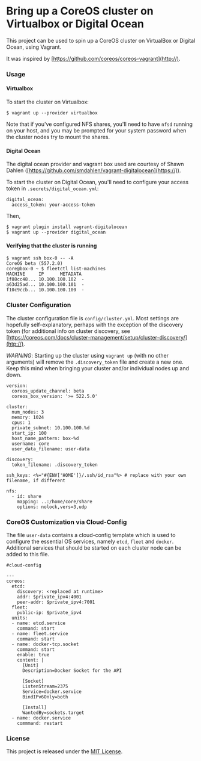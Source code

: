 # Bring up a CoreOS cluster on Virtualbox or Digital Ocean

This project can be used to spin up a CoreOS cluster on VirtualBox or Digital Ocean, using Vagrant.

It was inspired by [https://github.com/coreos/coreos-vagrant](http://).

### Usage

#### Virtualbox

To start the cluster on Virtualbox:

    $ vagrant up --provider virtualbox

Note that if you've configured NFS shares, you'll need to have `nfsd` running on your host, and you may be prompted for your system password when the cluster nodes try to mount the shares.

#### Digital Ocean

The digital ocean provider and vagrant box used are courtesy of Shawn Dahlen ([https://github.com/smdahlen/vagrant-digitalocean](https://)).

To start the cluster on Digital Ocean, you'll need to configure your access token in `.secrets/digital_ocean.yml`:

    digital_ocean:
      access_token: your-access-token

Then,

    $ vagrant plugin install vagrant-digitalocean
    $ vagrant up --provider digital_ocean

#### Verifying that the cluster is running

    $ vagrant ssh box-0 -- -A
    CoreOS beta (557.2.0)
	core@box-0 ~ $ fleetctl list-machines
    MACHINE		IP		METADATA
    1f88cc48...	10.100.100.102	-
    a63d25ad...	10.100.100.101	-
    f10c9ccb...	10.100.100.100	-

### Cluster Configuration

The cluster configuration file is `config/cluster.yml`.  Most settings are hopefully self-explanatory, perhaps with the exception of the discovery token (for additional info on cluster discovery, see [https://coreos.com/docs/cluster-management/setup/cluster-discovery/](htp://).

*WARNING*: Starting up the cluster using `vagrant up` (with no other arguments) will remove the `.discovery_token` file and create a new one.  Keep this mind when bringing your cluster and/or individual nodes up and down.

```
version:
  coreos_update_channel: beta
  coreos_box_version: '>= 522.5.0'

cluster:
  num_nodes: 3
  memory: 1024
  cpus: 1
  private_subnet: 10.100.100.%d
  start_ip: 100
  host_name_pattern: box-%d
  username: core
  user_data_filename: user-data

discovery:
  token_filename: .discovery_token

ssh_keys: <%="#{ENV['HOME']}/.ssh/id_rsa"%> # replace with your own filename, if different

nfs:
  - id: share
    mapping: ..:/home/core/share
    options: nolock,vers=3,udp
```

### CoreOS Customization via Cloud-Config

The file `user-data` contains a cloud-config template which is used to configure the essential OS services, namely `etcd`, `fleet` and `docker`.  Additional services that should be started on each cluster node can be added to this file.

```
#cloud-config

---
coreos:
  etcd:
    discovery: <replaced at runtime>
    addr: $private_ipv4:4001
    peer-addr: $private_ipv4:7001
  fleet:
    public-ip: $private_ipv4
  units:
  - name: etcd.service
    command: start
  - name: fleet.service
    command: start
  - name: docker-tcp.socket
    command: start
    enable: true
    content: |
      [Unit]
      Description=Docker Socket for the API

      [Socket]
      ListenStream=2375
      Service=docker.service
      BindIPv6Only=both

      [Install]
      WantedBy=sockets.target
  - name: docker.service
    commmand: restart
```


### License

This project is released under the [MIT License][mit].

[mit]: http://www.opensource.org/licenses/MIT
